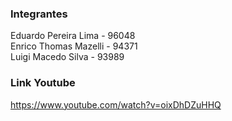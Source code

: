 ### Integrantes

Eduardo Pereira Lima - 96048  
Enrico Thomas Mazelli - 94371  
Luigi Macedo Silva - 93989  

### Link Youtube
https://www.youtube.com/watch?v=oixDhDZuHHQ


